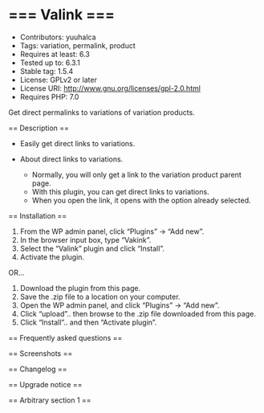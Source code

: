 # === Valink ===
- Contributors: yuuhalca
- Tags: variation, permalink, product
- Requires at least: 6.3
- Tested up to: 6.3.1
- Stable tag: 1.5.4
- License: GPLv2 or later
- License URI: http://www.gnu.org/licenses/gpl-2.0.html
- Requires PHP: 7.0

Get direct permalinks to variations of variation products.

== Description ==


* Easily get direct links to variations.

* About direct links to variations.
  * Normally, you will only get a link to the variation product parent page.
  * With this plugin, you can get direct links to variations.
  * When you open the link, it opens with the option already selected.  



== Installation ==

1. From the WP admin panel, click “Plugins” -> “Add new”.
2. In the browser input box, type “Vakink”.
3. Select the “Valink” plugin and click “Install”.
4. Activate the plugin.

OR…

1. Download the plugin from this page.
2. Save the .zip file to a location on your computer.
3. Open the WP admin panel, and click “Plugins” -> “Add new”.
4. Click “upload”.. then browse to the .zip file downloaded from this page.
5. Click “Install”.. and then “Activate plugin”.


== Frequently asked questions ==



== Screenshots ==



== Changelog ==



== Upgrade notice ==



== Arbitrary section 1 ==

